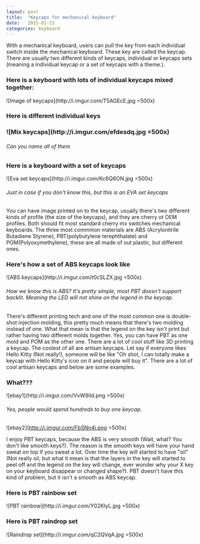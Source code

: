 ```yaml
---
layout: post
title:  "Keycaps for mechanical keyboard"
date:   2015-01-23
categories: keyboard
---
```


With a mechanical keyboard, users can pull the key from each individual switch inside the mechanical keyboard. These key are called the keycap. There are usually two different kinds of keycaps, individual or keycaps sets (meaning a individual keycap or a set of keycaps with a theme.).

<h3>Here is a keyboard with lots of individual keycaps mixed together:</h3>
![Image of keycaps](http://i.imgur.com/T5AGEcE.jpg =500x)

<h3>Here is different individual keys<h3>
![Mix keycaps](http://i.imgur.com/efdesdq.jpg =500x)
<h6>Can you name all of them</h6>

<h3>Here is a keyboard with a set of keycaps</h3>
![Eva set keycaps](http://i.imgur.com/Kc6Q6ON.jpg =500x)
<h6>Just in case if you don't know this, but this is an EVA set keycaps</h6>

You can have image printed on to the keycap, usually there's two different kinds of profile (the size of the keycaps), and they are cherry ot OEM profiles. Both should fit most standard cherry mx switches mechanical keyboards. The three most commmon materials are ABS (Acrylonitrile Butadiene Styrene), PBT(polybutylene terephthalate) and POM(Polyoxymethylene), these are all made of out plastic, but different ones.

<h3>Here's how a set of ABS keycaps look like</h3>
![ABS keycaps](http://i.imgur.com/t0cSLZX.jpg =500x)
<h6>How we know this is ABS? It's pretty simple, most PBT doesn't support backlit. Meaning the LED will not shine on the legend in the keycap.</h6>

There's different printing tech and one of the most common one is double-shot injection molding, this pretty much means that there's two molding instead of one. What that mean is that the legend on the key isn't print but rather having two different molds together. Yes, you can have PBT as one mold and POM as the other one. There are a lot of cool stuff like 3D printing a keycap. The coolest of all are artisan keycaps. Let say if everyone likes Hello Kitty (Not really!), someone will be like "Oh shot, I can totally make a keycap with Hello Kitty's icon on it and people will buy it". There are a lot of cool artisan keycaps and below are some examples.

<h3>What???</h3>
![ebay1](http://i.imgur.com/VvW9ild.png =500x)
<h6>Yes, people would spend hundreds to buy one keycap.</h6>

![ebay2](http://i.imgur.com/FbSNn4i.png =500x)


I enjoy PBT keycaps, because the ABS is very smooth (Wait, what? You don't like smooth keys?). The reason is the smooth keys will have your hand sweat on top if you sweat a lot. Over time the key will started to have "oil" (Not really oil, but what it mean is that the layers in the key will started to peel off and the legend on the key will change, ever wonder why your X key on your keyboard disappear or changed shape?). PBT doesn't have this kind of problem, but it isn't a smooth as ABS keycap.

<h3>Here is PBT rainbow set</h3>
![PBT rainbow](http://i.imgur.com/Y02KlyL.jpg =500x)
<h3>Here is PBT raindrop set</h3>
![Raindrop set](http://i.imgur.com/qC2QVqA.jpg =500x)
